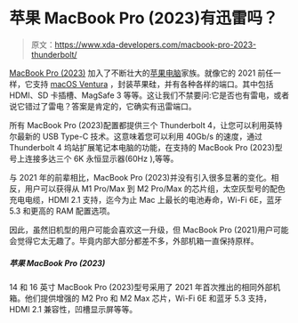 # 苹果 MacBook Pro (2023)有迅雷吗？

> 原文：<https://www.xda-developers.com/macbook-pro-2023-thunderbolt/>

[MacBook Pro (2023)](http://www.xda-developers.com/macbook-pro-2023) 加入了不断壮大的[苹果电脑](http://www.xda-developers.com/best-macs/)家族。就像它的 2021 前任一样，它支持 [macOS Ventura](http://www.xda-developers.com/macos-ventura) ，封装苹果硅，并有各种各样的端口。其中包括 HDMI、SD 卡插槽、MagSafe 3 等等。这让我们不禁要问:它是否也有雷电，或者说它错过了雷电？答案是肯定的，它确实有迅雷端口。

所有 MacBook Pro (2023)配置都提供三个 Thunderbolt 4，让您可以利用英特尔最新的 USB Type-C 技术。这意味着您可以利用 40Gb/s 的速度，通过 Thunderbolt 4 坞站扩展笔记本电脑的功能，在支持的 MacBook Pro (2023)型号上连接多达三个 6K 永恒显示器(60Hz ),等等。

与 2021 年的前辈相比，MacBook Pro (2023)并没有引入很多显著的变化。相反，用户可以获得从 M1 Pro/Max 到 M2 Pro/Max 的芯片组，太空灰型号的配色充电电缆，HDMI 2.1 支持，迄今为止 Mac 上最长的电池寿命，Wi-Fi 6E，蓝牙 5.3 和更高的 RAM 配置选项。

因此，虽然旧机型的用户可能会喜欢这一升级，但 MacBook Pro (2021)用户可能会觉得它太无趣了。毕竟内部大部分都差不多，外部机箱一直保持原样。

##### 苹果 MacBook Pro (2023)

14 和 16 英寸 MacBook Pro (2023)型号采用了 2021 年首次推出的相同外部机箱。他们提供增强的 M2 Pro 和 M2 Max 芯片，Wi-Fi 6E 和蓝牙 5.3 支持，HDMI 2.1 兼容性，凹槽显示屏等等。